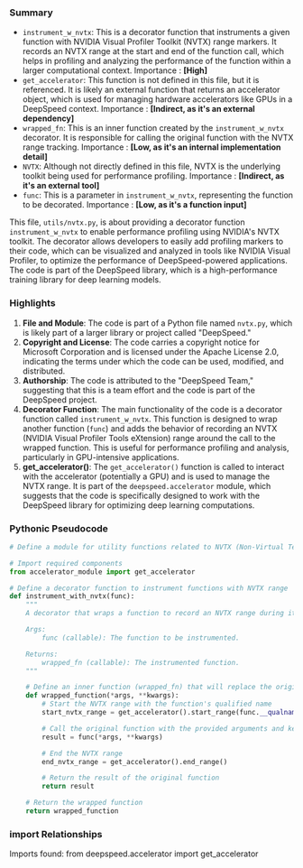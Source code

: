 

### Summary



* `instrument_w_nvtx`: This is a decorator function that instruments a given function with NVIDIA Visual Profiler Toolkit (NVTX) range markers. It records an NVTX range at the start and end of the function call, which helps in profiling and analyzing the performance of the function within a larger computational context. Importance : **[High]**
* `get_accelerator`: This function is not defined in this file, but it is referenced. It is likely an external function that returns an accelerator object, which is used for managing hardware accelerators like GPUs in a DeepSpeed context. Importance : **[Indirect, as it's an external dependency]**
* `wrapped_fn`: This is an inner function created by the `instrument_w_nvtx` decorator. It is responsible for calling the original function with the NVTX range tracking. Importance : **[Low, as it's an internal implementation detail]**
* `NVTX`: Although not directly defined in this file, NVTX is the underlying toolkit being used for performance profiling. Importance : **[Indirect, as it's an external tool]**
* `func`: This is a parameter in `instrument_w_nvtx`, representing the function to be decorated. Importance : **[Low, as it's a function input]** 

This file, `utils/nvtx.py`, is about providing a decorator function `instrument_w_nvtx` to enable performance profiling using NVIDIA's NVTX toolkit. The decorator allows developers to easily add profiling markers to their code, which can be visualized and analyzed in tools like NVIDIA Visual Profiler, to optimize the performance of DeepSpeed-powered applications. The code is part of the DeepSpeed library, which is a high-performance training library for deep learning models.

### Highlights



1. **File and Module**: The code is part of a Python file named `nvtx.py`, which is likely part of a larger library or project called "DeepSpeed."
2. **Copyright and License**: The code carries a copyright notice for Microsoft Corporation and is licensed under the Apache License 2.0, indicating the terms under which the code can be used, modified, and distributed.
3. **Authorship**: The code is attributed to the "DeepSpeed Team," suggesting that this is a team effort and the code is part of the DeepSpeed project.
4. **Decorator Function**: The main functionality of the code is a decorator function called `instrument_w_nvtx`. This function is designed to wrap another function (`func`) and adds the behavior of recording an NVTX (NVIDIA Visual Profiler Tools eXtension) range around the call to the wrapped function. This is useful for performance profiling and analysis, particularly in GPU-intensive applications.
5. **get_accelerator()**: The `get_accelerator()` function is called to interact with the accelerator (potentially a GPU) and is used to manage the NVTX range. It is part of the `deepspeed.accelerator` module, which suggests that the code is specifically designed to work with the DeepSpeed library for optimizing deep learning computations.

### Pythonic Pseudocode

```python
# Define a module for utility functions related to NVTX (Non-Virtual Terminal eXtensions)

# Import required components
from accelerator_module import get_accelerator

# Define a decorator function to instrument functions with NVTX range
def instrument_with_nvtx(func):
    """
    A decorator that wraps a function to record an NVTX range during its execution.

    Args:
        func (callable): The function to be instrumented.

    Returns:
        wrapped_fn (callable): The instrumented function.
    """

    # Define an inner function (wrapped_fn) that will replace the original function
    def wrapped_function(*args, **kwargs):
        # Start the NVTX range with the function's qualified name
        start_nvtx_range = get_accelerator().start_range(func.__qualname__)

        # Call the original function with the provided arguments and keyword arguments
        result = func(*args, **kwargs)

        # End the NVTX range
        end_nvtx_range = get_accelerator().end_range()

        # Return the result of the original function
        return result

    # Return the wrapped function
    return wrapped_function
```


### import Relationships

Imports found:
from deepspeed.accelerator import get_accelerator